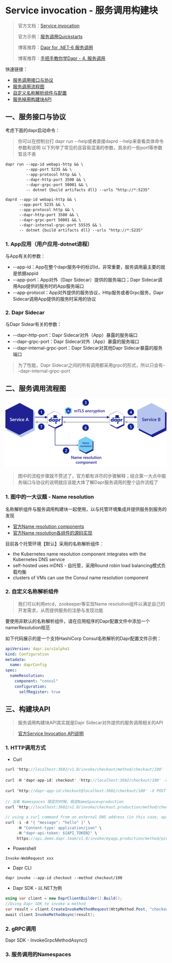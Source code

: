 # Service invocation - 服务调用构建块

> 官方文档：[Service invocation](https://docs.dapr.io/developing-applications/building-blocks/service-invocation/)
>
> 官方示例：[服务调用Quickstarts](https://docs.dapr.io/developing-applications/building-blocks/service-invocation/service-invocation-overview/#quickstarts--tutorials)
>
> 博客推荐：[Dapr for .NET-6 服务调用](https://zhuanlan.zhihu.com/p/456210201)
>
>博客推荐：[手把手教你学Dapr - 4. 服务调用](https://www.jianshu.com/p/9cc57bd562a3)

快速链接：
* [服务调用接口与协议](#portAndProtocol)
* [服务调用流程图](#invokeDiagram)
* [自定义名称解析组件与配置](#nameResolutionConfig)
* [服务掉用构建块API](#api)

## 一、<a id="portAndProtocol">服务接口与协议</a>

考虑下面的dapr启动命令：
> 你可以在控制台打 dapr run --help或者直接daprd --help来查看具体命令参数和说明
> 以下列举了常见的且容易混淆的参数，其余的一些port等参数暂且不表
```shell
dapr run --app-id webapi-http && \
         --app-port 5235 && \
         --app-protocol http && \
         --dapr-http-port 3500 && \ 
         --dapr-grpc-port 50001 && \
         -- dotnet {build artifacts dll} --urls "http://*:5235"
```
```shell
daprd --app-id webapi-http && \
      --app-port 5235 && \
      --app-protocol http && \
      --dapr-http-port 3500 && \ 
      --dapr-grpc-port 50001 && \
      --dapr-internal-grpc-port 55535 && \
      -- dotnet {build artifacts dll} --urls "http://*:5235"
```

### 1. App应用（用户应用-dotnet进程）
与App有关的参数：
* --app-id：App在整个dapr服务中的标识Id，非常重要，服务调用最主要的就是依据appid
* --app-port：App对外（Dapr Sidecar）提供的服务端口；Dapr Sidecar调用App提供的服务时的App服务端口
* --app-protocol：App对外提供的服务协议，Http服务或者Grpc服务，Dapr Sidecar调用App提供的服务时采用的协议

### 2. Dapr Sidecar
与Dapr Sidear有关的参数：
* --dapr-http-port：Dapr Sidecar对外（App）暴露的服务端口
* --dapr-grpc-port：Dapr Sidecar对外（App）暴露的服务端口
* --dapr-internal-grpc-port：Dapr Sidecar对其他Dapr Sidecar暴露的服务端口
> 为了性能，Dapr Sidecar之间的所有调用都采用grpc的形式，所以只会有--dapr-internal-grpc-port

## 二、<a id="invokeDiagram">服务调用流程图</a>

![官方Dapr服务调用图](../../../../Images/.NET/service-invocation-overview.png)

> 图中的流程步骤就不赘述了，官方都有详尽的步骤解释；结合第一大点中服务端口与协议的说明就应该能大体了解Dapr服务调用的整个运作流程了

### 1. 图中的一大议题 - Name resolution
名称解析组件与服务调用构建块一起使用，以与托管环境集成并提供服务到服务的发现
* [官方Name resolution components](https://docs.dapr.io/reference/components-reference/supported-name-resolution/)
* [官方Name resolution各组件的源码实现](https://github.com/dapr/components-contrib/tree/master/nameresolution)

目前各个托管环境【默认】采用的名称解析组件：
* the Kubernetes name resolution component integrates with the Kubernetes DNS service
* self-hosted uses mDNS - 自托管，采用Round robin load balancing模式负载均衡
* clusters of VMs can use the Consul name resolution component

### 2. <a id="nameResolutionConfig">自定义名称解析组件</a>
> 我们可以利用etcd，zookeeper等实现Name resolution组件以满足自己的开发需求，从而提供服务的注册与发现功能

要使用非默认的名称解析组件，请在应用程序的Dapr配置文件中添加一个namerResolution规范

如下代码展示的是一个支持HashiCorp Consul名称解析的Dapr配置文件示例：
```yaml
apiVersion: dapr.io/v1alpha1
kind: Configuration
metadata:
  name: daprConfig
spec:
  nameResolution:
    component: "consul"
    configuration:
      selfRegister: true
```

## 三、<a id="api">构建块API</a>

> 服务调用构建块API其实就是Dapr Sidecar对外提供的服务调用相关的API

> [官方Service Invocation API说明](https://docs.dapr.io/reference/api/service_invocation_api)

### 1. HTTP调用方式

* Curl
```csharp
curl 'http://localhost:3602/v1.0/invoke/checkout/method/checkout/100' -X POST

curl -H 'dapr-app-id: checkout' 'http://localhost:3602/checkout/100' -X POST

curl 'http://dapr-app-id:checkout@localhost:3602/checkout/100' -X POST

// 当有 Namespaces 限定的时候，假定NameSpace=production
curl 'http://localhost:3602/v1.0/invoke/checkout.production/method/checkout/100' -X POST
```
```csharp
// using a curl command from an external DNS address (in this case, api.demo.dapr.team) and supply the Dapr API token for authentication
curl -i -d '{ "message": "hello" }' \
     -H "Content-type: application/json" \
     -H "dapr-api-token: ${API_TOKEN}" \
     https://api.demo.dapr.team/v1.0/invoke/myapp.production/method/ping
```
* Powershell
```
Invoke-WebRequest xxx
```
* Dapr CLI
```
dapr invoke --app-id checkout --method checkout/100
```
* Dapr SDK - 以.NET为例
```csharp
using var client = new DaprClientBuilder().Build();
//Using Dapr SDK to invoke a method
var result = client.CreateInvokeMethodRequest(HttpMethod.Post, "checkout", "checkout/100");
await client.InvokeMethodAsync(result);
```

### 2. gRPC调用

Dapr SDK - InvokeGrpcMethodAsync()

### 3. 服务调用的Namespaces
